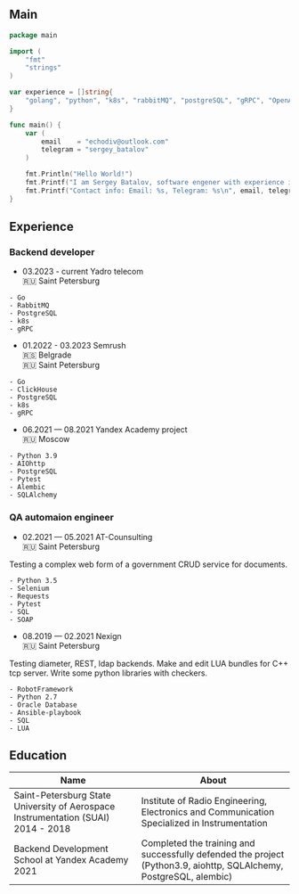 ## Main
```go
package main

import (
	"fmt"
	"strings"
)

var experience = []string{
	"golang", "python", "k8s", "rabbitMQ", "postgreSQL", "gRPC", "OpenAPI", "testing automation",
}

func main() {
	var (
		email    = "echodiv@outlook.com"
		telegram = "sergey_batalov"
	)

	fmt.Println("Hello World!")
	fmt.Printf("I am Sergey Batalov, software engener with experience in %s\n", strings.Join(experience, ", "))
	fmt.Printf("Contact info: Email: %s, Telegram: %s\n", email, telegram)
}

```
## Experience
### Backend developer

- 03.2023 - current Yadro telecom<br />
🇷🇺 Saint Petersburg 

```
- Go
- RabbitMQ
- PostgreSQL
- k8s
- gRPC
```

- 01.2022 - 03.2023 Semrush<br />
🇷🇸 Belgrade <br/>
🇷🇺 Saint Petersburg 

```
- Go
- ClickHouse
- PostgreSQL
- k8s
- gRPC
```

- 06.2021 — 08.2021 Yandex Academy project<br />
🇷🇺 Moscow

```
- Python 3.9
- AIOhttp
- PostgreSQL
- Pytest
- Alembic
- SQLAlchemy
```

### QA automaion engineer

- 02.2021 — 05.2021 AT-Counsulting<br />
🇷🇺 Saint Petersburg 

Testing a complex web form of a government CRUD service for documents.
```
- Python 3.5
- Selenium
- Requests
- Pytest
- SQL
- SOAP
```

- 08.2019 — 02.2021 Nexign<br />
🇷🇺 Saint Petersburg 

Testing diameter, REST, ldap backends. Make and edit LUA bundles for C++ tcp server. Write some python libraries with checkers.
```
- RobotFramework
- Python 2.7
- Oracle Database
- Ansible-playbook
- SQL
- LUA
```

## Education
Name | About
---- | -----
Saint-Petersburg State University of Aerospace Instrumentation (SUAI) 2014 - 2018 | Institute of Radio Engineering, Electronics and Communication Specialized in Instrumentation
Backend Development School at Yandex Academy 2021 | Completed the training and successfully defended the project (Python3.9, aiohttp, SQLAlchemy, PostgreSQL, alembic)
